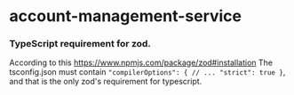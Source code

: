 # account-management-service

### TypeScript requirement for zod.
According to this
https://www.npmjs.com/package/zod#installation
The tsconfig.json must contain
`"compilerOptions": {
    // ...
    "strict": true
  }`, and that is the only zod's requirement for typescript.